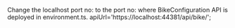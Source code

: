 Change the localhost port no: to the port no: where BikeConfiguration API is deployed in environment.ts.
apiUrl='https://localhost:44381/api/bike/';
